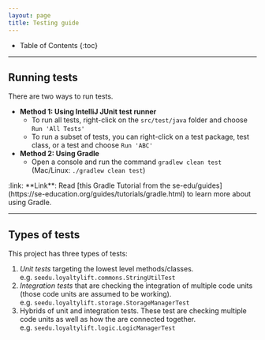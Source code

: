 ```yaml
---
layout: page
title: Testing guide
---
```


* Table of Contents
{:toc}

--------------------------------------------------------------------------------------------------------------------

## Running tests

There are two ways to run tests.

* **Method 1: Using IntelliJ JUnit test runner**
  * To run all tests, right-click on the `src/test/java` folder and choose `Run 'All Tests'`
  * To run a subset of tests, you can right-click on a test package,
    test class, or a test and choose `Run 'ABC'`
* **Method 2: Using Gradle**
  * Open a console and run the command `gradlew clean test` (Mac/Linux: `./gradlew clean test`)

<div markdown="span" class="alert alert-secondary">:link: **Link**: Read [this Gradle Tutorial from the se-edu/guides](https://se-education.org/guides/tutorials/gradle.html) to learn more about using Gradle.
</div>

--------------------------------------------------------------------------------------------------------------------

## Types of tests

This project has three types of tests:

1. *Unit tests* targeting the lowest level methods/classes.<br>
   e.g. `seedu.loyaltylift.commons.StringUtilTest`
1. *Integration tests* that are checking the integration of multiple code units (those code units are assumed to be working).<br>
   e.g. `seedu.loyaltylift.storage.StorageManagerTest`
1. Hybrids of unit and integration tests. These test are checking multiple code units as well as how the are connected together.<br>
   e.g. `seedu.loyaltylift.logic.LogicManagerTest`

